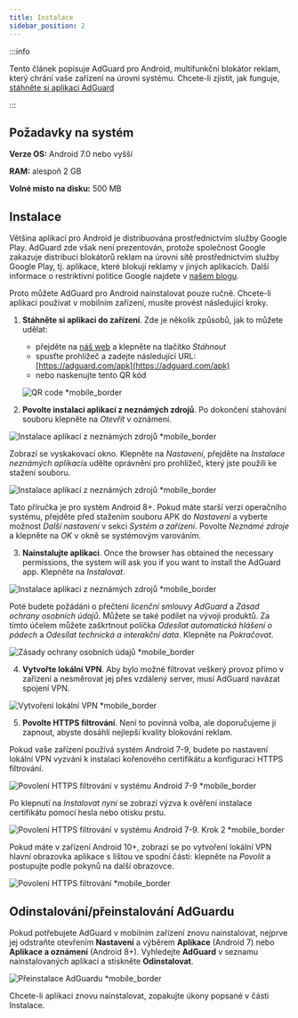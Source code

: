 ```yaml
---
title: Instalace
sidebar_position: 2
---
```


:::info

Tento článek popisuje AdGuard pro Android, multifunkční blokátor reklam, který chrání vaše zařízení na úrovni systému. Chcete-li zjistit, jak funguje, [stáhněte si aplikaci AdGuard](https://adguard.com/download.html?auto=true)

:::

## Požadavky na systém

**Verze OS:** Android 7.0 nebo vyšší

**RAM:** alespoň 2 GB

**Volné místo na disku:** 500 MB

## Instalace

Většina aplikací pro Android je distribuována prostřednictvím služby Google Play. AdGuard zde však není prezentován, protože společnost Google zakazuje distribuci blokátorů reklam na úrovni sítě prostřednictvím služby Google Play, tj. aplikace, které blokují reklamy v jiných aplikacích. Další informace o restriktivní politice Google najdete v [našem blogu](https://blog.adguard.com/en/google-removes-adguard-android-app-google-play/).

Proto můžete AdGuard pro Android nainstalovat pouze ručně. Chcete-li aplikaci používat v mobilním zařízení, musíte provést následující kroky.

1. **Stáhněte si aplikaci do zařízení**. Zde je několik způsobů, jak to můžete udělat:

    * přejděte na [náš web](https://adguard.com/adguard-android/overview.html) a klepněte na tlačítko *Stáhnout*
    * spusťte prohlížeč a zadejte následující URL: [https://adguard.com/apk](https://adguard.com/apk)
    * nebo naskenujte tento QR kód

    ![QR code *mobile_border](https://cdn.adtidy.org/content/kb/ad_blocker/android/installation/inst_qr.png)

2. **Povolte instalaci aplikací z neznámých zdrojů**. Po dokončení stahování souboru klepněte na *Otevřít* v oznámení.

![Instalace aplikací z neznámých zdrojů *mobile_border](https://cdn.adtidy.org/content/kb/ad_blocker/android/installation/inst_1.png)

Zobrazí se vyskakovací okno. Klepněte na *Nastavení*, přejděte na *Instalace neznámých aplikací*a udělte oprávnění pro prohlížeč, který jste použili ke stažení souboru.

![Instalace aplikací z neznámých zdrojů *mobile_border](https://cdn.adtidy.org/content/kb/ad_blocker/android/installation/inst_3.png)

Tato příručka je pro systém Android 8+. Pokud máte starší verzi operačního systému, přejděte před stažením souboru APK do *Nastavení* a vyberte možnost *Další nastavení* v sekci *Systém a zařízení*. Povolte *Neznámé zdroje* a klepněte na *OK* v okně se systémovým varováním.

3. **Nainstalujte aplikaci**. Once the browser has obtained the necessary permissions, the system will ask you if you want to install the AdGuard app. Klepněte na *Instalovat*.

![Instalace aplikací z neznámých zdrojů *mobile_border](https://cdn.adtidy.org/content/kb/ad_blocker/android/installation/inst_4.png)

Poté budete požádáni o přečtení *licenční smlouvy AdGuard* a *Zásad ochrany osobních údajů*. Můžete se také podílet na vývoji produktů. Za tímto účelem můžete zaškrtnout políčka *Odesílat automatická hlášení o pádech* a *Odesílat technická a interakční data*. Klepněte na *Pokračovat*.

![Zásady ochrany osobních údajů *mobile_border](https://cdn.adtidy.org/content/kb/ad_blocker/android/installation/fl_3.png)

4. **Vytvořte lokální VPN**. Aby bylo možné filtrovat veškerý provoz přímo v zařízení a nesměrovat jej přes vzdálený server, musí AdGuard navázat spojení VPN.

![Vytvoření lokální VPN *mobile_border](https://cdn.adtidy.org/content/kb/ad_blocker/android/installation/fl_2.png)

5. **Povolte HTTPS filtrování**. Není to povinná volba, ale doporučujeme ji zapnout, abyste dosáhli nejlepší kvality blokování reklam.

Pokud vaše zařízení používá systém Android 7-9, budete po nastavení lokální VPN vyzváni k instalaci kořenového certifikátu a konfiguraci HTTPS filtrování.

![Povolení HTTPS filtrování v systému Android 7-9 *mobile_border](https://cdn.adtidy.org/content/kb/ad_blocker/android/installation/cert_1.jpg)

Po klepnutí na *Instalovat nyní* se zobrazí výzva k ověření instalace certifikátu pomocí hesla nebo otisku prstu.

![Povolení HTTPS filtrování v systému Android 7-9. Krok 2 *mobile_border](https://cdn.adtidy.org/content/kb/ad_blocker/android/installation/cert_2.jpg)

Pokud máte v zařízení Android 10+, zobrazí se po vytvoření lokální VPN hlavní obrazovka aplikace s lištou ve spodní části: klepněte na *Povolit* a postupujte podle pokynů na další obrazovce.

![Povolení HTTPS filtrování *mobile_border](https://cdn.adtidy.org/content/kb/ad_blocker/android/installation/fl_5.png)

## Odinstalování/přeinstalování AdGuardu

Pokud potřebujete AdGuard v mobilním zařízení znovu nainstalovat, nejprve jej odstraňte otevřením **Nastavení** a výběrem **Aplikace** (Android 7) nebo **Aplikace a oznámení** (Android 8+). Vyhledejte **AdGuard** v seznamu nainstalovaných aplikací a stiskněte **Odinstalovat**.

![Přeinstalace AdGuardu *mobile_border](https://cdn.adtidy.org/content/kb/ad_blocker/android/installation/inst_4.png)

Chcete-li aplikaci znovu nainstalovat, zopakujte úkony popsané v části Instalace.
